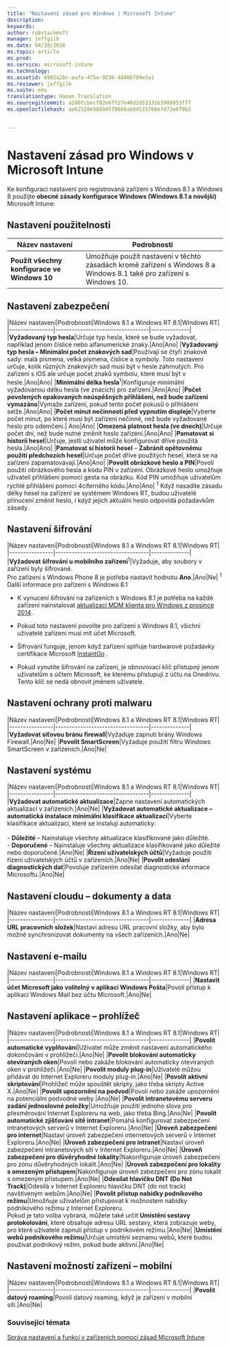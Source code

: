 ```yaml
---
title: "Nastavení zásad pro Windows | Microsoft Intune"
description: 
keywords: 
author: robstackmsft
manager: jeffgilb
ms.date: 04/28/2016
ms.topic: article
ms.prod: 
ms.service: microsoft-intune
ms.technology: 
ms.assetid: 6982a2bc-aafa-475a-9236-4840b709e5a1
ms.reviewer: jeffgilb
ms.suite: ems
translationtype: Human Translation
ms.sourcegitcommit: a280fcbecf82e6ff27e40d2d53331b3988953ff7
ms.openlocfilehash: aa62528e588b0579669ab8d115766efd72e6f9b2


---
```


# Nastavení zásad pro Windows v Microsoft Intune
Ke konfiguraci nastavení pro registrovaná zařízení s Windows 8.1 a Windows 8 použijte **obecné zásady konfigurace Windows (Windows 8.1 a novější)** Microsoft Intune:

## Nastavení použitelnosti

|Název nastavení|Podrobnosti|
|----------------|----------------------------------|
|**Použít všechny konfigurace ve Windows 10**|Umožňuje použít nastavení v těchto zásadách kromě zařízení s Windows 8 a Windows 8.1 také pro zařízení s Windows 10.|

## Nastavení zabezpečení

|Název nastavení|Podrobnosti|Windows 8.1 a Windows RT 8.1|Windows RT|
|----------------|----------------------------------|--------------|
|**Vyžadovaný typ hesla**|Určuje typ hesla, které se bude vyžadovat, například jenom číslice nebo alfanumerické znaky.|Ano|Ano|
|**Vyžadovaný typ hesla – Minimální počet znakových sad**|Používají se čtyři znakové sady: malá písmena, velká písmena, číslice a symboly. Toto nastavení určuje, kolik různých znakových sad musí být v hesle zahrnutých. Pro zařízení s iOS ale určuje počet znaků symbolu, které musí být v hesle.|Ano|Ano|
|**Minimální délka hesla**<sup>1</sup>|Konfiguruje minimální vyžadovanou délku hesla (ve znacích) pro zařízení.|Ano|Ano|
|**Počet povolených opakovaných neúspěšných přihlášení, než bude zařízení vymazáno**|Vymaže zařízení, pokud tento počet pokusů o přihlášení selže.|Ano|Ano|
|**Počet minut nečinnosti před vypnutím displeje**|Vyberte počet minut, po které musí být zařízení nečinné, než bude vyžadované heslo pro odemčení.| Ano|Ano|
|**Omezená platnost hesla (ve dnech)**|Určuje počet dní, než bude nutné změnit heslo zařízení.|Ano|Ano|
|**Pamatovat si historii hesel**|Určuje, jestli uživatel může konfigurovat dříve použitá hesla.|Ano|Ano|
|**Pamatovat si historii hesel** – **Zabránit opětovnému použití předchozích hesel**|Určuje počet dříve použitých hesel, která se na zařízení zapamatovávají.|Ano|Ano|
|**Povolit obrázkové heslo a PIN**|Povolí použití obrázkového hesla a kódu PIN v zařízení. Obrázkové heslo umožňuje uživateli přihlášení pomocí gesta na obrázku. Kód PIN umožňuje uživatelům rychlé přihlášení pomocí 4ciferného kódu.|Ano|Ano|
<sup>1</sup> Když nasadíte zásadu délky hesel na zařízení se systémem Windows RT, budou uživatelé přinucení změnit heslo, i když jejich aktuální heslo odpovídá požadavkům zásady.

## Nastavení šifrování

|Název nastavení|Podrobnosti|Windows 8.1 a Windows RT 8.1|Windows RT|
|----------------|----------------------------------|--------------|
|**Vyžadovat šifrování u mobilního zařízení**<sup>1</sup>|Vyžaduje, aby soubory v zařízení byly šifrované.<br>Pro zařízení s Windows Phone 8 je potřeba nastavit hodnotu **Ano**.|Ano|Ne|
<sup>1</sup> Další informace pro zařízení s Windows 8.1

-   K vynucení šifrování na zařízeních s Windows 8.1 je potřeba na každé zařízení nainstalovat [aktualizaci MDM klienta pro Windows z prosince 2014](http://support.microsoft.com/kb/3013816) .

-   Pokud toto nastavení povolíte pro zařízení s Windows 8.1, všichni uživatelé zařízení musí mít účet Microsoft.

-   Šifrování funguje, jenom když zařízení splňuje hardwarové požadavky certifikace Microsoft [InstantGo](http://blogs.windows.com/bloggingwindows/2014/06/19/instantgo-a-better-way-to-sleep/) .

-   Pokud vynutíte šifrování na zařízení, je obnovovací klíč přístupný jenom uživatelům s účtem Microsoft, ke kterému přistupují z účtu na Onedrivu. Tento klíč se nedá obnovit jménem uživatele.

## Nastavení ochrany proti malwaru

|Název nastavení|Podrobnosti|Windows 8.1 a Windows RT 8.1|Windows RT|
|----------------|----------------------------------|--------------|
|**Vyžadovat síťovou bránu firewall**|Vyžaduje zapnutí brány Windows Firewall.|Ano|Ne|
|**Povolit SmartScreen**|Vyžaduje použití filtru Windows SmartScreen v zařízeních.|Ano|Ne|

## Nastavení systému

|Název nastavení|Podrobnosti|Windows 8.1 a Windows RT 8.1|Windows RT|
|----------------|----------------------------------|--------------|
|**Vyžadovat automatické aktualizace**|Zapne nastavení automatických aktualizací v zařízeních.|Ano|Ne|
|**Vyžadovat automatické aktualizace – automatická instalace minimální klasifikace aktualizací**|Vyberte klasifikace aktualizací, které se instalují automaticky:<br /><br />-   **Důležité** – Nainstaluje všechny aktualizace klasifikované jako důležité.<br />-   **Doporučené** – Nainstaluje všechny aktualizace klasifikované jako důležité nebo doporučené.|Ano|Ne|
|**Řízení uživatelských účtů**|Vyžaduje použití řízení uživatelských účtů v zařízeních.|Ano|Ne|
|**Povolit odeslání diagnostických dat**|Povoluje zařízením odesílat diagnostické informace Microsoftu.|Ano|Ne|


## Nastavení cloudu – dokumenty a data

|Název nastavení|Podrobnosti|Windows 8.1 a Windows RT 8.1|Windows RT|
|----------------|----------------------------------|--------------|
|**Adresa URL pracovních složek**|Nastaví adresu URL pracovní složky, aby bylo možné synchronizovat dokumenty na všech zařízeních.|Ano|Ne|

## Nastavení e-mailu

|Název nastavení|Podrobnosti|Windows 8.1 a Windows RT 8.1|Windows RT|
|----------------|----------------------------------|--------------|
|**Nastavit účet Microsoft jako volitelný v aplikaci Windows Pošta**|Povolí přístup k aplikaci Windows Mail bez účtu Microsoft.|Ano|Ne|

## Nastavení aplikace – prohlížeč

|Název nastavení|Podrobnosti|Windows 8.1 a Windows RT 8.1|Windows RT|
|----------------|----------------------------------|--------------|
|**Povolit automatické vyplňování**|Uživatel může změnit nastavení automatického dokončování v prohlížeči.|Ano|Ne|
|**Povolit blokování automaticky otevíraných oken**|Povolí nebo zakáže blokování automaticky otevíraných oken v prohlížeči.|Ano|Ne|
|**Povolit moduly plug-in**|Uživatelé můžou přidávat do Internet Exploreru moduly plug-in.|Ano|Ne|
|**Povolit aktivní skriptování**|Prohlížeč může spouštět skripty, jako třeba skripty Active X.|Ano|Ne|
|**Povolit upozornění na podvod**|Povolí nebo zakáže upozornění na potenciální podvodné weby.|Ano|Ne|
|**Povolit intranetovému serveru zadání jednoslovné položky**|Umožňuje použití jednoho slova pro přesměrování Internet Exploreru na web, jako třeba Bing.|Ano|Ne|
|**Povolit automatické zjišťování sítě intranet**|Pomáhá konfigurovat zabezpečení intranetových serverů v Internet Exploreru.|Ano|Ne|
|**Úroveň zabezpečení pro internet**|Nastaví úroveň zabezpečení internetových serverů v Internet Exploreru.|Ano|Ne|
|**Úroveň zabezpečení pro intranet**|Nastaví úroveň zabezpečení intranetových sítí v Internet Exploreru.|Ano|Ne|
|**Úroveň zabezpečení pro důvěryhodné lokality**|Nakonfiguruje úroveň zabezpečení pro zónu důvěryhodných lokalit.|Ano|Ne|
|**Úroveň zabezpečení pro lokality s omezeným přístupem**|Nakonfiguruje úroveň zabezpečení pro zónu lokalit s omezeným přístupem.|Ano|Ne|
|**Odesílat hlavičku DNT (Do Not Track)**|Odesílá v Internet Exploreru hlavičku DNT (do not track) navštíveným webům.|Ano|Ne|
|**Povolit přístup nabídky podnikového režimu**|Umožňuje uživatelům přistupovat k možnostem nabídky podnikového režimu z Internet Exploreru.<br>Pokud je tato volba vybraná, můžete také určit **Umístění sestavy protokolování**, které obsahuje adresu URL sestavy, která zobrazuje weby, pro které uživatelé zapnuli přístup v podnikovém režimu.|Ano|Ne|
|**Umístění webů podnikového režimu**|Určuje umístění seznamu webů, které budou používat podnikový režim, pokud bude aktivní.|Ano|Ne|

## Nastavení možností zařízení – mobilní

|Název nastavení|Podrobnosti|Windows 8.1 a Windows RT 8.1|Windows RT|
|----------------|----------------------------------|--------------|
|**Povolit datový roaming**|Povolí datový roaming, když je zařízení v mobilní síti.|Ano|Ne|



### Související témata
[Správa nastavení a funkcí v zařízeních pomocí zásad Microsoft Intune](manage-settings-and-features-on-your-devices-with-microsoft-intune-policies.md)




<!--HONumber=Jun16_HO4-->


